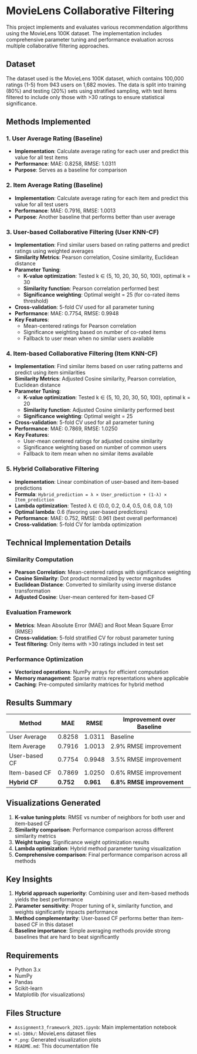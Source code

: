 # MovieLens Collaborative Filtering

This project implements and evaluates various recommendation algorithms using the MovieLens 100K dataset. The implementation includes comprehensive parameter tuning and performance evaluation across multiple collaborative filtering approaches.

## Dataset

The dataset used is the MovieLens 100K dataset, which contains 100,000 ratings (1-5) from 943 users on 1,682 movies. The data is split into training (80%) and testing (20%) sets using stratified sampling, with test items filtered to include only those with >30 ratings to ensure statistical significance.

## Methods Implemented

### 1. User Average Rating (Baseline)

- **Implementation**: Calculate average rating for each user and predict this value for all test items
- **Performance**: MAE: 0.8258, RMSE: 1.0311
- **Purpose**: Serves as a baseline for comparison

### 2. Item Average Rating (Baseline)

- **Implementation**: Calculate average rating for each item and predict this value for all test users
- **Performance**: MAE: 0.7916, RMSE: 1.0013
- **Purpose**: Another baseline that performs better than user average

### 3. User-based Collaborative Filtering (User KNN-CF)

- **Implementation**: Find similar users based on rating patterns and predict ratings using weighted averages
- **Similarity Metrics**: Pearson correlation, Cosine similarity, Euclidean distance
- **Parameter Tuning**:
  - **K-value optimization**: Tested k ∈ {5, 10, 20, 30, 50, 100}, optimal k = 30
  - **Similarity function**: Pearson correlation performed best
  - **Significance weighting**: Optimal weight = 25 (for co-rated items threshold)
- **Cross-validation**: 5-fold CV used for all parameter tuning
- **Performance**: MAE: 0.7754, RMSE: 0.9948
- **Key Features**:
  - Mean-centered ratings for Pearson correlation
  - Significance weighting based on number of co-rated items
  - Fallback to user mean when no similar users available

### 4. Item-based Collaborative Filtering (Item KNN-CF)

- **Implementation**: Find similar items based on user rating patterns and predict using item similarities
- **Similarity Metrics**: Adjusted Cosine similarity, Pearson correlation, Euclidean distance
- **Parameter Tuning**:
  - **K-value optimization**: Tested k ∈ {5, 10, 20, 30, 50, 100}, optimal k = 20
  - **Similarity function**: Adjusted Cosine similarity performed best
  - **Significance weighting**: Optimal weight = 25
- **Cross-validation**: 5-fold CV used for all parameter tuning
- **Performance**: MAE: 0.7869, RMSE: 1.0250
- **Key Features**:
  - User-mean centered ratings for adjusted cosine similarity
  - Significance weighting based on number of common users
  - Fallback to item mean when no similar items available

### 5. Hybrid Collaborative Filtering

- **Implementation**: Linear combination of user-based and item-based predictions
- **Formula**: `Hybrid_prediction = λ × User_prediction + (1-λ) × Item_prediction`
- **Lambda optimization**: Tested λ ∈ {0.0, 0.2, 0.4, 0.5, 0.6, 0.8, 1.0}
- **Optimal lambda**: 0.6 (favoring user-based predictions)
- **Performance**: MAE: 0.752, RMSE: 0.961 (best overall performance)
- **Cross-validation**: 5-fold CV for lambda optimization

## Technical Implementation Details

### Similarity Computation

- **Pearson Correlation**: Mean-centered ratings with significance weighting
- **Cosine Similarity**: Dot product normalized by vector magnitudes
- **Euclidean Distance**: Converted to similarity using inverse distance transformation
- **Adjusted Cosine**: User-mean centered for item-based CF

### Evaluation Framework

- **Metrics**: Mean Absolute Error (MAE) and Root Mean Square Error (RMSE)
- **Cross-validation**: 5-fold stratified CV for robust parameter tuning
- **Test filtering**: Only items with >30 ratings included in test set

### Performance Optimization

- **Vectorized operations**: NumPy arrays for efficient computation
- **Memory management**: Sparse matrix representations where applicable
- **Caching**: Pre-computed similarity matrices for hybrid method

## Results Summary

| Method        | MAE       | RMSE      | Improvement over Baseline |
| ------------- | --------- | --------- | ------------------------- |
| User Average  | 0.8258    | 1.0311    | Baseline                  |
| Item Average  | 0.7916    | 1.0013    | 2.9% RMSE improvement     |
| User-based CF | 0.7754    | 0.9948    | 3.5% RMSE improvement     |
| Item-based CF | 0.7869    | 1.0250    | 0.6% RMSE improvement     |
| **Hybrid CF** | **0.752** | **0.961** | **6.8% RMSE improvement** |

## Visualizations Generated

1. **K-value tuning plots**: RMSE vs number of neighbors for both user and item-based CF
2. **Similarity comparison**: Performance comparison across different similarity metrics
3. **Weight tuning**: Significance weight optimization results
4. **Lambda optimization**: Hybrid method parameter tuning visualization
5. **Comprehensive comparison**: Final performance comparison across all methods

## Key Insights

1. **Hybrid approach superiority**: Combining user and item-based methods yields the best performance
2. **Parameter sensitivity**: Proper tuning of k, similarity function, and weights significantly impacts performance
3. **Method complementarity**: User-based CF performs better than item-based CF in this dataset
4. **Baseline importance**: Simple averaging methods provide strong baselines that are hard to beat significantly

## Requirements

- Python 3.x
- NumPy
- Pandas
- Scikit-learn
- Matplotlib (for visualizations)

## Files Structure

- `Assignment3_framework_2025.ipynb`: Main implementation notebook
- `ml-100k/`: MovieLens dataset files
- `*.png`: Generated visualization plots
- `README.md`: This documentation file
